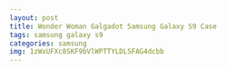 ```yaml
---
layout: post
title: Wonder Woman Galgadot Samsung Galaxy S9 Case
tags: samsung galaxy s9
categories: samsung
img: 1zWxUFXc8SKF9bVlWPTTYLDLSFAG4dcbb
---
```

